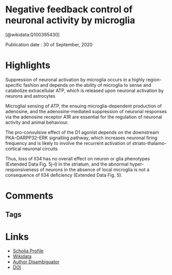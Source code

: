 
Negative feedback control of neuronal activity by microglia
===========================================================
  
  [@wikidata:Q100395430]  
  
Publication date : 30 of September, 2020  

# Highlights
Suppression of neuronal activation by microglia occurs in a highly region-specific fashion and depends on the ability of microglia to sense and catabolize extracellular ATP, which is released upon neuronal activation by neurons and astrocytes

Microglial sensing of ATP, the ensuing microglia-dependent production of adenosine, and the adenosine-mediated suppression of neuronal responses via the adenosine receptor A1R are essential for the regulation of neuronal activity and animal behaviour.

The pro-convulsive effect of the D1 agonist depends on the downstream PKA–DARPP32–ERK signalling pathway, which increases neuronal firing frequency and is likely to involve the recurrent activation of striato-thalamo-cortical neuronal circuits


Thus, loss of Il34 has no overall effect on neuron or glia phenotypes (Extended Data Fig. 5j–l) in the striatum, and the abnormal hyper-responsiveness of neurons in the absence of local microglia is not a consequence of Il34 deficiency (Extended Data Fig. 5).


# Comments

## Tags

# Links
  
 * [Scholia Profile](https://scholia.toolforge.org/work/Q100395430)  
 * [Wikidata](https://www.wikidata.org/wiki/Q100395430)  
 * [Author Disambiguator](https://author-disambiguator.toolforge.org/work_item_oauth.php?id=Q100395430&batch_id=&match=1&author_list_id=&doit=Get+author+links+for+work)  
 * [DOI](https://doi.org/10.1038/S41586-020-2777-8)  
